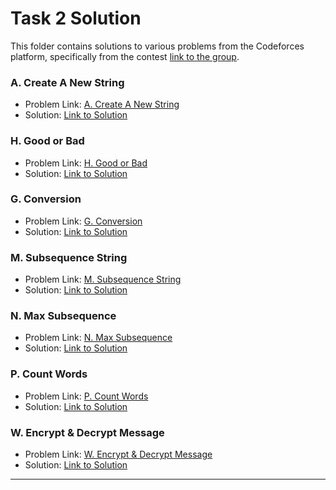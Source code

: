 # Task 2 Solution

This folder contains solutions to various problems from the Codeforces platform, specifically from the contest [link to the group](https://codeforces.com/group/MWSDmqGsZm/contest/219774).


### A. Create A New String
- Problem Link: [A. Create A New String](https://codeforces.com/group/MWSDmqGsZm/contest/219856/problem/A)
- Solution: [Link to Solution](https://github.com/redaelsayied/IEEE-CS-Rookies-2024/blob/main/Task-2/CreateANewString.cpp)

### H. Good or Bad
- Problem Link: [H. Good or Bad](https://codeforces.com/group/MWSDmqGsZm/contest/219856/problem/H)
- Solution: [Link to Solution](https://github.com/redaelsayied/IEEE-CS-Rookies-2024/blob/main/Task-2/GoodOrBad.cpp)

### G. Conversion
- Problem Link: [ G. Conversion](https://codeforces.com/group/MWSDmqGsZm/contest/219856/problem/G)
- Solution: [Link to Solution](https://github.com/redaelsayied/IEEE-CS-Rookies-2024/blob/main/Task-2/Conversion.cpp)

### M. Subsequence String
- Problem Link: [M. Subsequence String](https://codeforces.com/group/MWSDmqGsZm/contest/219856/problem/M)
- Solution: [Link to Solution](https://github.com/redaelsayied/IEEE-CS-Rookies-2024/blob/main/Task-2/SubsequenceString.cpp)

### N. Max Subsequence
- Problem Link: [N. Max Subsequence](https://codeforces.com/group/MWSDmqGsZm/contest/219856/problem/N)
- Solution: [Link to Solution](https://github.com/redaelsayied/IEEE-CS-Rookies-2024/blob/main/Task-2/MaxSubsequence.cpp)

### P. Count Words
- Problem Link: [P. Count Words](https://codeforces.com/group/MWSDmqGsZm/contest/219856/problem/P)
- Solution: [Link to Solution](https://github.com/redaelsayied/IEEE-CS-Rookies-2024/blob/main/Task-2/CountWords.cpp)

### W. Encrypt & Decrypt Message
- Problem Link: [W. Encrypt & Decrypt Message](https://codeforces.com/group/MWSDmqGsZm/contest/219856/problem/W)
- Solution: [Link to Solution](https://github.com/redaelsayied/IEEE-CS-Rookies-2024/blob/main/Task-2/EncryptAndDecryptMessage.cpp)


---
